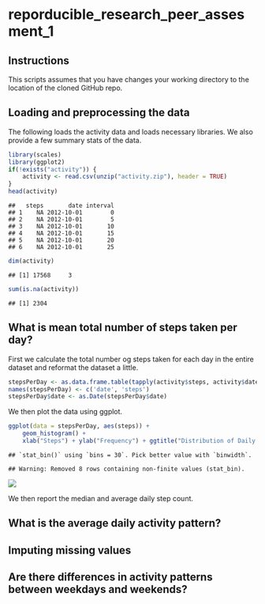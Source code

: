 # reporducible_research_peer_assesment_1

## Instructions
This scripts assumes that you have changes your working directory to the 
location of the cloned GitHub repo.

## Loading and preprocessing the data
The following loads the activity data and loads necessary libraries.
We also provide a few summary stats of the data.

```r
library(scales)
library(ggplot2)
if(!exists("activity")) {
    activity <- read.csv(unzip("activity.zip"), header = TRUE)
}
head(activity)
```

```
##   steps       date interval
## 1    NA 2012-10-01        0
## 2    NA 2012-10-01        5
## 3    NA 2012-10-01       10
## 4    NA 2012-10-01       15
## 5    NA 2012-10-01       20
## 6    NA 2012-10-01       25
```

```r
dim(activity)
```

```
## [1] 17568     3
```

```r
sum(is.na(activity))
```

```
## [1] 2304
```

## What is mean total number of steps taken per day?
First we calculate the total number og steps taken for each day in the entire 
dataset and reformat the dataset a little.

```r
stepsPerDay <- as.data.frame.table(tapply(activity$steps, activity$date, sum))
names(stepsPerDay) <- c('date', 'steps')
stepsPerDay$date <- as.Date(stepsPerDay$date)
```

We then plot the data using ggplot.

```r
ggplot(data = stepsPerDay, aes(steps)) + 
    geom_histogram() +
    xlab("Steps") + ylab("Frequency") + ggtitle("Distribution of Daily Steps")
```

```
## `stat_bin()` using `bins = 30`. Pick better value with `binwidth`.
```

```
## Warning: Removed 8 rows containing non-finite values (stat_bin).
```

![](PA1_template_files/figure-html/unnamed-chunk-2-1.png)<!-- -->

We then report the median and average daily step count.

## What is the average daily activity pattern?



## Imputing missing values



## Are there differences in activity patterns between weekdays and weekends?
